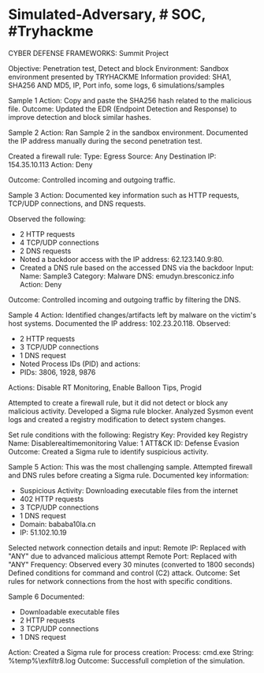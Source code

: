 # Simulated-Adversary, # SOC, #Tryhackme
CYBER DEFENSE FRAMEWORKS: Summit Project 

Objective: Penetration test, Detect and block
Environment: Sandbox environment presented by TRYHACKME
Information provided: SHA1, SHA256 AND MD5, IP, Port info, some logs, 6 simulations/samples



Sample 1
Action: Copy and paste the SHA256 hash related to the malicious file.
Outcome: Updated the EDR (Endpoint Detection and Response) to improve detection and block similar hashes.

Sample 2
Action: Ran Sample 2 in the sandbox environment. Documented the IP address manually during the second penetration test.

Created a firewall rule:
Type: Egress
Source: Any
Destination IP: 154.35.10.113
Action: Deny

Outcome:
Controlled incoming and outgoing traffic.

Sample 3
Action: Documented key information such as HTTP requests, TCP/UDP connections, and DNS requests.

Observed the following:
- 2 HTTP requests
- 4 TCP/UDP connections
- 2 DNS requests
- Noted a backdoor access with the IP address: 62.123.140.9:80.
- Created a DNS rule based on the accessed DNS via the backdoor
Input:
Name: Sample3
Category: Malware
DNS: emudyn.bresconicz.info
Action: Deny

Outcome:
Controlled incoming and outgoing traffic by filtering the DNS.


Sample 4
Action: Identified changes/artifacts left by malware on the victim's host systems. Documented the IP address: 102.23.20.118.
Observed:
- 2 HTTP requests
- 3 TCP/UDP connections
- 1 DNS request
- Noted Process IDs (PID) and actions:
- PIDs: 3806, 1928, 9876
  
Actions: Disable RT Monitoring, Enable Balloon Tips, Progid

Attempted to create a firewall rule, but it did not detect or block any malicious activity. Developed a Sigma rule blocker.
Analyzed Sysmon event logs and created a registry modification to detect system changes.

Set rule conditions with the following:
Registry Key: Provided key
Registry Name: Disablerealtimemonitoring
Value: 1
ATT&CK ID: Defense Evasion
Outcome: Created a Sigma rule to identify suspicious activity.

Sample 5
Action: This was the most challenging sample. Attempted firewall and DNS rules before creating a Sigma rule.
Documented key information:
- Suspicious Activity: Downloading executable files from the internet
- 402 HTTP requests
- 3 TCP/UDP connections
- 1 DNS request
- Domain: bababa10la.cn
- IP: 51.102.10.19

Selected network connection details and input:
Remote IP: Replaced with "ANY" due to advanced malicious attempt
Remote Port: Replaced with "ANY"
Frequency: Observed every 30 minutes (converted to 1800 seconds)
Defined conditions for command and control (C2) attack.
Outcome: Set rules for network connections from the host with specific conditions.

Sample 6
Documented:
- Downloadable executable files
- 2 HTTP requests
- 3 TCP/UDP connections
- 1 DNS request

Action: Created a Sigma rule for process creation:
Process: cmd.exe
String: %temp%\exfiltr8.log
Outcome: Successfull completion of the simulation.
